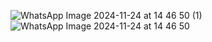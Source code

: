 ![WhatsApp Image 2024-11-24 at 14 46 50 (1)](https://github.com/user-attachments/assets/480cecb1-e274-471c-8e22-f5ed8c8f2b45)
![WhatsApp Image 2024-11-24 at 14 46 50](https://github.com/user-attachments/assets/b1106cef-8a43-47a9-a6fa-5b15f16bbcf2)
